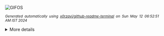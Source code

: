 <div align="justify">
<picture>
    <source media="(prefers-color-scheme: dark)" srcset="https://i.ibb.co/C5vJ8Hy/output-gif.gif">
    <source media="(prefers-color-scheme: light)" srcset="https://i.ibb.co/C5vJ8Hy/output-gif.gif">
    <img alt="GIFOS" src="https://i.ibb.co/C5vJ8Hy/output-gif.gif">
</picture>

<sub><i>Generated automatically using [x0rzavi/github-readme-terminal](https://github.com/x0rzavi/github-readme-terminal) on Sun May 12 06:52:51 AM IST 2024</i></sub>

<details>
<summary>More details</summary>

</details>
</div>

<!-- Image deletion URL: https://ibb.co/fYt8FxW/4b46aade9b6b61318963fd70c0078745 -->